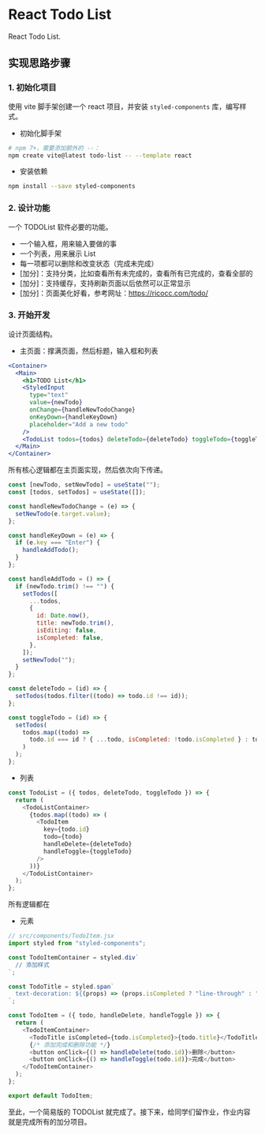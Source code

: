 # React Todo List

React Todo List.

## 实现思路步骤

### 1. 初始化项目

使用 vite 脚手架创建一个 react 项目，并安装 `styled-components` 库，编写样式。

- 初始化脚手架

```bash
# npm 7+，需要添加额外的 --：
npm create vite@latest todo-list -- --template react
```

- 安装依赖

```bash
npm install --save styled-components
```

### 2. 设计功能

一个 TODOList 软件必要的功能。

- 一个输入框，用来输入要做的事
- 一个列表，用来展示 List
- 每一项都可以删除和改变状态（完成未完成）
- [加分]：支持分类，比如查看所有未完成的，查看所有已完成的，查看全部的
- [加分]：支持缓存，支持刷新页面以后依然可以正常显示
- [加分]：页面美化好看，参考网址：https://ricocc.com/todo/

### 3. 开始开发

设计页面结构。

- 主页面：撑满页面，然后标题，输入框和列表

```jsx
<Container>
  <Main>
    <h1>TODO List</h1>
    <StyledInput
      type="text"
      value={newTodo}
      onChange={handleNewTodoChange}
      onKeyDown={handleKeyDown}
      placeholder="Add a new todo"
    />
    <TodoList todos={todos} deleteTodo={deleteTodo} toggleTodo={toggleTodo} />
  </Main>
</Container>
```

所有核心逻辑都在主页面实现，然后依次向下传递。

```js
const [newTodo, setNewTodo] = useState("");
const [todos, setTodos] = useState([]);

const handleNewTodoChange = (e) => {
  setNewTodo(e.target.value);
};

const handleKeyDown = (e) => {
  if (e.key === "Enter") {
    handleAddTodo();
  }
};

const handleAddTodo = () => {
  if (newTodo.trim() !== "") {
    setTodos([
      ...todos,
      {
        id: Date.now(),
        title: newTodo.trim(),
        isEditing: false,
        isCompleted: false,
      },
    ]);
    setNewTodo("");
  }
};

const deleteTodo = (id) => {
  setTodos(todos.filter((todo) => todo.id !== id));
};

const toggleTodo = (id) => {
  setTodos(
    todos.map((todo) =>
      todo.id === id ? { ...todo, isCompleted: !todo.isCompleted } : todo
    )
  );
};
```

- 列表

```js
const TodoList = ({ todos, deleteTodo, toggleTodo }) => {
  return (
    <TodoListContainer>
      {todos.map((todo) => (
        <TodoItem
          key={todo.id}
          todo={todo}
          handleDelete={deleteTodo}
          handleToggle={toggleTodo}
        />
      ))}
    </TodoListContainer>
  );
};
```

所有逻辑都在

- 元素

```js
// src/components/TodoItem.jsx
import styled from "styled-components";

const TodoItemContainer = styled.div`
  // 添加样式
`;

const TodoTitle = styled.span`
  text-decoration: ${(props) => (props.isCompleted ? "line-through" : "none")};
`;

const TodoItem = ({ todo, handleDelete, handleToggle }) => {
  return (
    <TodoItemContainer>
      <TodoTitle isCompleted={todo.isCompleted}>{todo.title}</TodoTitle>
      {/* 添加完成和删除功能 */}
      <button onClick={() => handleDelete(todo.id)}>删除</button>
      <button onClick={() => handleToggle(todo.id)}>完成</button>
    </TodoItemContainer>
  );
};

export default TodoItem;
```

至此，一个简易版的 TODOList 就完成了。接下来，给同学们留作业，作业内容就是完成所有的加分项目。
